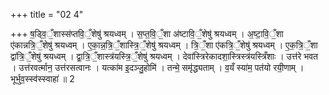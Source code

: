 +++
title = "02 4"

+++
ष॒ड्वि॒ँ॒शास्स॑प्तवि॒ँ॒शेषु॑ श्रयध्वम् । स॒प्त॒वि॒ँ॒शा अ॑ष्टावि॒ँ॒शेषु॑ श्रयध्वम् । अ॒ष्टा॒वि॒ँ॒शा ए॑कान्नत्रि॒ँ॒शेषु॑ श्रयध्वम् ।  ए॒का॒न्न॒त्रि॒ँ॒शास्त्रि॒ँ॒शेषु॑ श्रयध्वम् । त्रि॒ँ॒शा ए॑कत्रि॒ँ॒शेषु॑ श्रयध्वम् । ए॒क॒त्रि॒ँ॒शा द्वा॑त्रि॒ँ॒शेषु॑ श्रयध्वम् ।  द्वा॒त्रि॒ँ॒शास्त्र॑यस्त्रि॒ँ॒शेषु॑ श्रयध्वम् । देवा॑स्त्रिरेकादशा॒स्त्रिस्त्र॑यस्त्रिँशाः । उत्त॑रे भवत । उत्त॑रवर्त्मान॒ उत्त॑रसत्वानः ।  यत्का॑म इ॒दञ्जु॒होमि॑ । तन्मे॒ समृ॑द्ध्यताम् । व॒यँ स्या॑म॒ पत॑यो रयी॒णाम् । भूर्भुव॒स्स्व॑स्स्वाहा॑ ॥ 2

